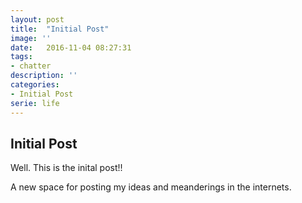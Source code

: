```yaml
---
layout: post
title:  "Initial Post"
image: ''
date:   2016-11-04 08:27:31
tags:
- chatter
description: ''
categories:
- Initial Post
serie: life
---
```


## Initial Post

Well. This is the inital post!!

A new space for posting my ideas and meanderings in the internets.
